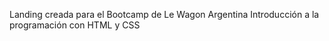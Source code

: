 Landing creada para el Bootcamp de Le Wagon Argentina Introducción a la programación con HTML y CSS
